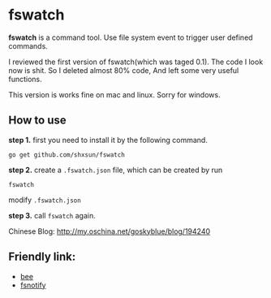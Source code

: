 # fswatch
**fswatch** is a command tool. Use file system event to trigger user defined commands. 

I reviewed the first version of fswatch(which was taged 0.1). The code I look now is shit. So I deleted almost 80% code, And left some very useful functions.

This version is works fine on mac and linux. Sorry for windows.

## How to use
**step 1.** first you need to install it by the following command.

	go get github.com/shxsun/fswatch

**step 2.** create a `.fswatch.json` file, which can be created by run 

	fswatch

modify `.fswatch.json`

**step 3.** call `fswatch` again.

Chinese Blog: <http://my.oschina.net/goskyblue/blog/194240>

## Friendly link: 
* [bee](https://github.com/astaxie/bee)
* [fsnotify](https://github.com/howeyc/fsnotify)
